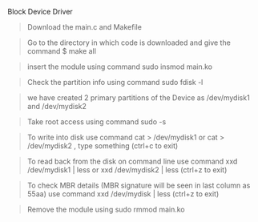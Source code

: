 Block Device Driver

>Download the main.c and Makefile

>Go to the directory in which code is downloaded and give the command $ make all

>insert the module using command sudo insmod main.ko

>Check the partition info using command sudo fdisk -l

>we have created 2 primary partitions of the Device as /dev/mydisk1 and /dev/mydisk2

>Take root access using command sudo -s

>To write into disk use command cat > /dev/mydisk1 or cat > /dev/mydisk2 , type something (ctrl+c to exit)

>To read back from the disk on command line use command xxd /dev/mydisk1 | less or xxd /dev/mydisk2 | less (ctrl+z to exit)

>To check MBR details (MBR signature will be seen in last column as 55aa) use command xxd /dev/mydisk | less
(ctrl+z to exit) 

>Remove the module using sudo rmmod main.ko



